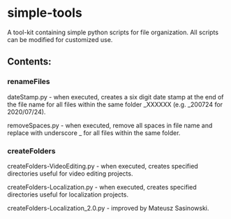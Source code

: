 # simple-tools
A tool-kit containing simple python scripts for file organization. All scripts can be modified for customized use.

## Contents:

### renameFiles

dateStamp.py - when executed, creates a six digit date stamp at the end of the file name for all files within the same folder _XXXXXX (e.g. _200724 for 2020/07/24).

removeSpaces.py - when executed, remove all spaces in file name and replace with underscore _ for all files within the same folder.

### createFolders

createFolders-VideoEditing.py - when executed, creates specified directories useful for video editing projects.

createFolders-Localization.py - when executed, creates specified directories useful for localization projects.

createFolders-Localization_2.0.py - improved by Mateusz Sasinowski.